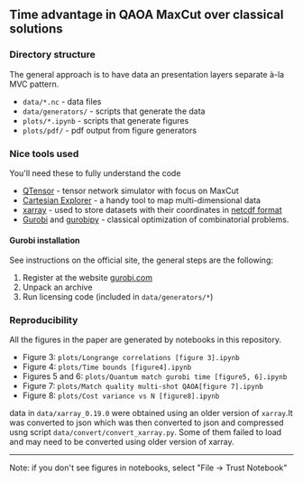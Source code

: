 ## Time advantage in QAOA MaxCut over classical solutions


### Directory structure

The general approach is to have data an presentation layers separate à-la MVC pattern.

* `data/*.nc` - data files
* `data/generators/` - scripts that generate the data 
* `plots/*.ipynb` - scripts that generate figures
* `plots/pdf/` - pdf output from figure generators


### Nice tools used

You'll need these to fully understand the code

* [QTensor](https://github.com/danlkv/qtensor) - tensor network simulator with focus on MaxCut
* [Cartesian Explorer](https://github.com/danlkv/cartesian-explorer/) - a handy tool to map multi-dimensional data
* [xarray](http://xarray.pydata.org/en/stable/) - used to store datasets with their coordinates in [netcdf format](http://xarray.pydata.org/en/stable/getting-started-guide/quick-overview.html?highlight=netcdf#read-write-netcdf-files)
* [Gurobi](https://www.gurobi.com/) and [gurobipy](https://pypi.org/project/gurobipy/) - classical optimization of combinatorial problems.


#### Gurobi installation
See instructions on the official site, the general steps are the following:

1. Register at the website [gurobi.com](https://www.gurobi.com)
2. Unpack an archive 
3. Run licensing code (included in `data/generators/*`)



### Reproducibility

All the figures in the paper are generated by notebooks in this repository.

- Figure 3: `plots/Longrange correlations [figure 3].ipynb`
- Figure 4: `plots/Time bounds [figure4].ipynb`
- Figures 5 and 6: `plots/Quantum match gurobi time [figure5, 6].ipynb`
- Figure 7: `plots/Match quality multi-shot QAOA[figure 7].ipynb`
- Figure 8: `plots/Cost variance vs N [figure8].ipynb`


data in `data/xarray_0.19.0` were obtained using an older version of `xarray`.It was converted to json which was then converted to json and compressed
usng script `data/convert/convert_xarray.py`. Some of them failed to load and may need to be converted using older version of xarray.


---
Note: if you don't see figures in notebooks, select "File -> Trust Notebook"
